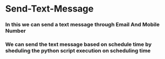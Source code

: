 # Send-Text-Message


### In this we can send a text message through Email And Mobile Number

### We can send the text message based on schedule time by sheduling the python script execution on scheduling time
